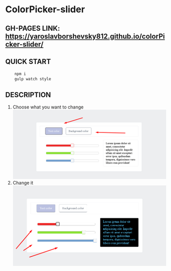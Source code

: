 # ColorPicker-slider

## GH-PAGES LINK: https://yaroslavborshevsky812.github.io/colorPicker-slider/

## QUICK START

```
    npm i
    gulp watch style
```



## DESCRIPTION
1. Choose what you want to change 
![](images/Screenshot1.png)
2. Change it
![](images/Screenshot2.png)